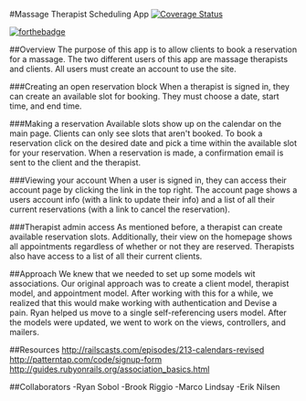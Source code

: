 #Massage Therapist Scheduling App
[![Coverage Status](https://coveralls.io/repos/jereln/scheduling_app/badge.png)](https://coveralls.io/r/jereln/scheduling_app)

[![forthebadge](http://forthebadge.com/badges/validated-html2.svg)](http://forthebadge.com)

##Overview
The purpose of this app is to allow clients to book a reservation for a massage. The two different users of this app are massage therapists and clients. All users must create an account to use the site.

###Creating an open reservation block
When a therapist is signed in, they can create an available slot for booking. They must choose a date, start time, and end time.

###Making a reservation
Available slots show up on the calendar on the main page. Clients can only see slots that aren't booked. To book a reservation click on the desired date and pick a time within the available slot for your reservation. When a reservation is made, a confirmation email is sent to the client and the therapist. 

###Viewing your account
When a user is signed in, they can access their account page by clicking the link in the top right. The account page shows a users account info (with a link to update their info) and a list of all their current reservations (with a link to cancel the reservation).

###Therapist admin access
As mentioned before, a therapist can create available reservation slots. Additionally, their view on the homepage shows all appointments regardless of whether or not they are reserved. Therapists also have access to a list of all their current clients. 

##Approach
We knew that we needed to set up some models wit associations. Our original approach was to create a client model, therapist model, and appointment model. After working with this for a while, we realized that this would make working with authentication and Devise a pain. Ryan helped us move to a single self-referencing users model. After the models were updated, we went to work on the views, controllers, and mailers. 

##Resources
http://railscasts.com/episodes/213-calendars-revised  
http://patterntap.com/code/signup-form  
http://guides.rubyonrails.org/association_basics.html  

##Collaborators
-Ryan Sobol
-Brook Riggio
-Marco Lindsay
-Erik Nilsen